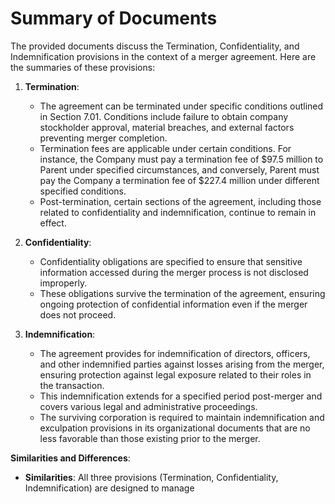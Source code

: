 # Summary of Documents

The provided documents discuss the Termination, Confidentiality, and Indemnification provisions in the context of a merger agreement. Here are the summaries of these provisions:

1. **Termination**:
   - The agreement can be terminated under specific conditions outlined in Section 7.01. Conditions include failure to obtain company stockholder approval, material breaches, and external factors preventing merger completion.
   - Termination fees are applicable under certain conditions. For instance, the Company must pay a termination fee of $97.5 million to Parent under specified circumstances, and conversely, Parent must pay the Company a termination fee of $227.4 million under different specified conditions.
   - Post-termination, certain sections of the agreement, including those related to confidentiality and indemnification, continue to remain in effect.

2. **Confidentiality**:
   - Confidentiality obligations are specified to ensure that sensitive information accessed during the merger process is not disclosed improperly.
   - These obligations survive the termination of the agreement, ensuring ongoing protection of confidential information even if the merger does not proceed.

3. **Indemnification**:
   - The agreement provides for indemnification of directors, officers, and other indemnified parties against losses arising from the merger, ensuring protection against legal exposure related to their roles in the transaction.
   - This indemnification extends for a specified period post-merger and covers various legal and administrative proceedings.
   - The surviving corporation is required to maintain indemnification and exculpation provisions in its organizational documents that are no less favorable than those existing prior to the merger.

**Similarities and Differences**:
- **Similarities**: All three provisions (Termination, Confidentiality, Indemnification) are designed to manage